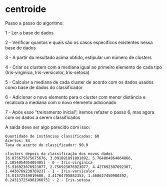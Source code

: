 # centroide

Passo a passo do algoritmo:

1 - Ler a base de dados

2 - Verificar quantos e quais são os casos específicos existentes nessa base de dados

3 - A partir do resultado acima obtido, estipular um número de clusters

4 - Criar os clusters com a mediana igual ao primeiro elemento de cada tipo (Iris-virginica, Iris-versicolor, Iris-setosa)

5 - Calcular a mediana de cada cluster de acordo com os dados usados como base de dados do classificador

6 - Adicionar o novo elemento para o cluster com menor distância e recalcula a mediana com o novo elemento adicionado

7 - Após esse "treinamento inicial", iremos refazer o passo 6, mas agora com os dados a serem classificados

A saída deve ser algo parecido com isso:

```
Quantidade de instâncias classificadas: 60
Acertos: 54
Taxa de acerto do classificador: 90.0

clusters depois da classificação dos novos dados
[6.875675675675676, 3.091891891891892, 5.764864864864866, 2.105405405405405] - 0 - Iris-virginica
[5.916923076923077, 2.756923076923077, 4.427692307692307, 1.443076923076923] - 1 - Iris-versicolor
[5.01372549019608, 3.41764705882353, 1.468627450980392, 0.24313725490196075] - 2 - Iris-setosa
```
